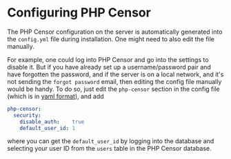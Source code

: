 Configuring PHP Censor
======================

The PHP Censor configuration on the server is automatically generated into the `config.yml` file during installation.
One might need to also edit the file manually.

For example, one could log into PHP Censor and go into the settings to disable it. But if you have already set up a
username/password pair and have forgotten the password, and if the server is on a local network, and it's not sending
the `forgot password` email, then editing the config file manually would be handy. To do so, just edit the `php-censor`
section in the config file (which is in [yaml format](https://en.wikipedia.org/wiki/YAML)), and add

```yml
php-censor:
  security:
    disable_auth:    true
    default_user_id: 1
```

where you can get the `default_user_id` by logging into the database and selecting your user ID from the `users` table in
the PHP Censor database.
